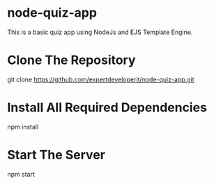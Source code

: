 # node-quiz-app
 This is a basic quiz app using NodeJs and EJS Template Engine.

# Clone The Repository
  git clone https://github.com/expertdeveloperit/node-quiz-app.git

# Install All Required Dependencies 
  npm install 
  
# Start The Server 
  npm start 